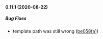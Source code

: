 #### 0.11.1 (2020-08-22)

##### Bug Fixes

*  template path was still wrong ([be058fa1](https://github.com/IgorSzyporyn/plop-scaffold/commit/be058fa1e00dcee85f653f97b27032bba04758e3))

